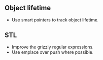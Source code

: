 ## Object lifetime

* Use smart pointers to track object lifetime.

## STL

* Improve the grizzly regular expressions.
* Use emplace over push where possible.